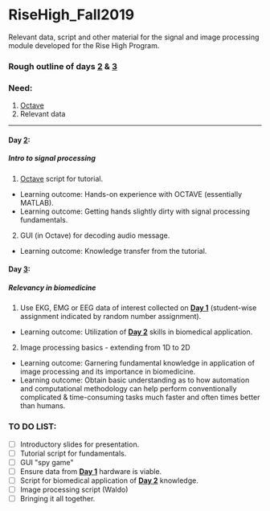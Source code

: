 # RiseHigh_Fall2019
Relevant data, script and other material for the signal and image processing module developed for the Rise High Program.

### Rough outline of days [2](https://github.com/jasontsmith2718/RiseHigh_Fall2019/tree/master/Day%202) & [3](https://github.com/jasontsmith2718/RiseHigh_Fall2019/tree/master/Day%203)

### Need:
1. [Octave](https://www.gnu.org/software/octave/download.html)
2. Relevant data
---------------------------------------------------------------

#### Day [2](https://github.com/jasontsmith2718/RiseHigh_Fall2019/tree/master/Day%202):
##### Intro to signal processing
1. [Octave](https://www.gnu.org/software/octave/download.html) script for tutorial.
  * Learning outcome: Hands-on experience with OCTAVE (essentially MATLAB).
  * Learning outcome: Getting hands slightly dirty with signal processing fundamentals.
2. GUI (in Octave) for decoding audio message.
  * Learning outcome: Knowledge transfer from the tutorial.
  
#### Day [3](https://github.com/jasontsmith2718/RiseHigh_Fall2019/tree/master/Day%203):
##### Relevancy in biomedicine
1. Use EKG, EMG or EEG data of interest collected on [**Day 1**](https://github.com/jasontsmith2718/RiseHigh_Fall2019/tree/master/Day%201) (student-wise assignment indicated by random number assignment).
  * Learning outcome: Utilization of [**Day 2**](https://github.com/jasontsmith2718/RiseHigh_Fall2019/tree/master/Day%202) skills in biomedical application.
2. Image processing basics - extending from 1D to 2D
  * Learning outcome: Garnering fundamental knowledge in application of image processing and its importance in biomedicine.
  * Learning outcome: Obtain basic understanding as to how automation and computational methodology can help perform conventionally complicated & time-consuming tasks much faster and often times better than humans.
  
  
### TO DO LIST:
- [ ] Introductory slides for presentation.
- [ ] Tutorial script for fundamentals.
- [ ] GUI "spy game"
- [ ] Ensure data from [**Day 1**](https://github.com/jasontsmith2718/RiseHigh_Fall2019/tree/master/Day%201) hardware is viable.
- [ ] Script for biomedical application of [**Day 2**](https://github.com/jasontsmith2718/RiseHigh_Fall2019/tree/master/Day%202) knowledge.
- [ ] Image processing script (Waldo)
- [ ] Bringing it all together.
